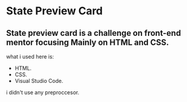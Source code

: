 # State Preview Card 
State preview card is a challenge on front-end mentor focusing **Mainly** on **HTML and CSS**.
---
what i used here is:
- HTML.
- CSS.
- Visual Studio Code.

i didn't use any preproccesor.
